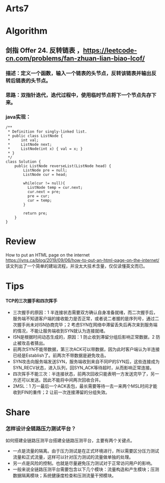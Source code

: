 Arts7
===

# Algorithm
## 剑指 Offer 24. 反转链表 ，<https://leetcode-cn.com/problems/fan-zhuan-lian-biao-lcof/>
### 描述：定义一个函数，输入一个链表的头节点，反转该链表并输出反转后链表的头节点。 
### 思路：双指针迭代，迭代过程中，使用临时节点将下一个节点先存下来。
### java实现：
    /**
     * Definition for singly-linked list.
     * public class ListNode {
     *     int val;
     *     ListNode next;
     *     ListNode(int x) { val = x; }
     * }
     */
    class Solution {
        public ListNode reverseList(ListNode head) {
            ListNode pre = null;
            ListNode cur = head;

            while(cur != null){
              ListNode temp = cur.next;
              cur.next = pre;
              pre = cur;
              cur = temp;
            }

            return pre;
        }
    }

# Review
How to put an HTML page on the internet 
<https://jvns.ca/blog/2019/09/06/how-to-put-an-html-page-on-the-internet/>  
该文列出了一个简单的建站流程，并没太大技术含量，仅仅读懂英文而已。

# Tips
#### TCP的三次握手和四次挥手
 - 三次握手的原因：1 半连接状态需要双方确认自身准备就绪，而二次握手后，服务端不知道客户端的接收能力是否正常，或者说二者握的是序列号，通过二次握手尚未对ISN协商完毕；2 考虑SYN在网络中滞留丢失后再次来到服务端的情况，不能让服务端收到SYN就认为连接就绪。
 - ISN是根据时间动态生成的，原因：1 防止收到滞留分组后影响正常数据，2 防止被攻击者猜出。
 - 前两次SYN不能带数据，第三次ACK可以带数据，因为此时客户端认为半连接已经是Establish了。前两次不带数据是避免攻击。
 - SYN攻击向服务端发送SYN，服务端收到来自不同IP的SYN后，这些连接成为SYN_RECV状态，进入队列，回SYN_ACK等待超时，从而影响正常连接。
 - 四次挥手不能三次：半连接状态，前两次回收只能表明一方发送完毕了，另一方还可以发送。因此不能将中间两次回收合并。
 - 2MSL：1 万一最后一个ACK丢包，最长需要等待一去一来两个MSL时间才能收到FIN的重传；2 让前一次连接滞留的分组失效。


# Share
### 怎样设计全链路压力测试平台？
如何搭建全链路压测平台搭建全链路压测平台，主要有两个关键点。
 - 一点是流量的隔离。由于压力测试是在正式环境进行，所以需要区分压力测试流量和正式流量，这样可以针对压力测试的流量做单独的处理。
 - 另一点是风险的控制。也就是尽量避免压力测试对于正常访问用户的影响。
 - 一般来说全链路压测平台需要包含以下几个模块：流量构造和产生模块；压测数据隔离模块；系统健康度检查和压测流量干预模块。
